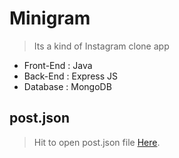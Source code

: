 # Minigram
> Its a kind of Instagram clone app 

* Front-End   :   Java
* Back-End    :   Express JS
* Database    :   MongoDB

## post.json

> Hit to open post.json file  [Here](https://github.com/mbganesh/Minigram/blob/master/post.json).
